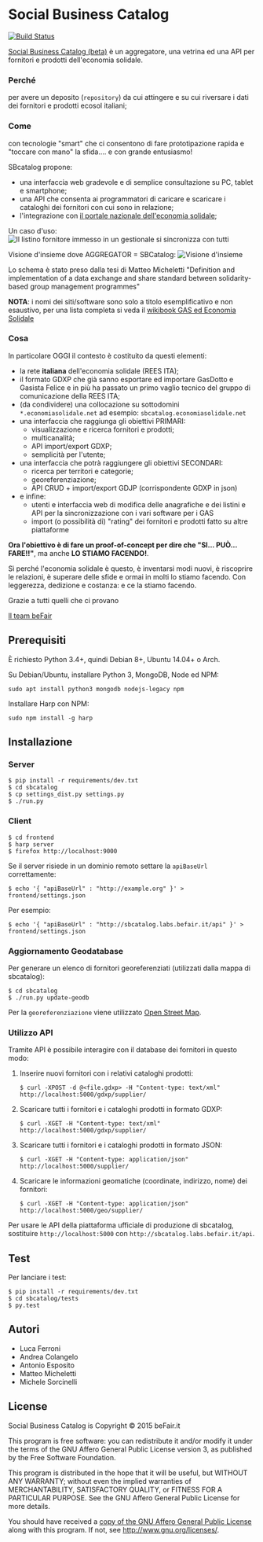 # Social Business Catalog

[![Build Status](https://travis-ci.org/befair/sbcatalog.svg?branch=master)](https://travis-ci.org/befair/sbcatalog)

[Social Business Catalog (beta)](http://sbcatalog.labs.befair.it) è un aggregatore, una vetrina ed una API
per fornitori e prodotti dell'economia solidale.

### Perché

per avere un deposito (`repository`) da cui attingere e su cui riversare i dati dei fornitori e prodotti ecosol italiani;

### Come

con tecnologie "smart" che ci consentono di fare prototipazione rapida e "toccare con mano" la sfida.... e con grande entusiasmo!

SBcatalog propone:

* una interfaccia web gradevole e di semplice consultazione su PC, tablet e smartphone;
* una API che consenta ai programmatori di caricare e scaricare i cataloghi dei fornitori con cui sono in relazione;
* l'integrazione con [il portale nazionale dell'economia solidale](http://www.economiasolidale.net);

Un caso d'uso:
![Il listino fornitore immesso in un gestionale si sincronizza con tutti](./docs/sync-01.png "Il listino fornitore immesso in un gestionale si sincronizza con tutti")

Visione d'insieme dove AGGREGATOR = SBCatalog:
![Visione d'insieme](./docs/SBCatalog_comprehensive_view.png "Visione d'insieme")

Lo schema è stato preso dalla tesi di Matteo Micheletti "Definition and implementation of a data exchange and share standard between solidarity-based group management programmes"

**NOTA**: i nomi dei siti/software sono solo a titolo esemplificativo e non esaustivo, per una lista completa si veda il [wikibook GAS ed Economia Solidale](http://it.wikibooks.org/wiki/GAS_ed_Economia_solidale/Gruppo_d%27Acquisto_Solidale#Scegliere_un_gestionale_.28comparazione.29)

### Cosa

In particolare OGGI il contesto è costituito da questi elementi:

  * la rete **italiana** dell'economia solidale (REES ITA);
  * il formato GDXP che già sanno esportare ed importare GasDotto e Gasista Felice e in più ha passato un primo vaglio tecnico del gruppo di comunicazione della REES ITA;
  * (da condividere) una collocazione su sottodomini `*.economiasolidale.net` ad esempio: `sbcatalog.economiasolidale.net`
  * una interfaccia che raggiunga gli obiettivi PRIMARI:
    * visualizzazione e ricerca fornitori e prodotti;
    * multicanalità;
    * API import/export GDXP;
    * semplicità per l'utente;
  * una interfaccia che potrà raggiungere gli obiettivi SECONDARI:
    * ricerca per territori e categorie;
    * georeferenziazione;
    * API CRUD + import/export GDJP (corrispondente GDXP in json)
  * e infine:
    * utenti e interfaccia web di modifica delle anagrafiche e dei listini e API per la sincronizzazione con i vari software per i GAS
    * import (o possibilità di) "rating" dei fornitori e prodotti fatto su altre piattaforme

**Ora l'obiettivo è di fare un proof-of-concept per dire che "SI... PUÒ... FARE!!"**, ma anche **LO STIAMO FACENDO!**.

Sì perché l'economia solidale è questo, è inventarsi modi nuovi, è riscoprire le relazioni, è superare delle sfide
e ormai in molti lo stiamo facendo. Con leggerezza, dedizione e costanza: e ce la stiamo facendo.

Grazie a tutti quelli che ci provano

[Il team beFair](http://www.befair.it)

## Prerequisiti

È richiesto Python 3.4+, quindi Debian 8+, Ubuntu 14.04+ o Arch.

Su Debian/Ubuntu, installare Python 3, MongoDB, Node ed NPM:

    sudo apt install python3 mongodb nodejs-legacy npm

Installare Harp con NPM:

    sudo npm install -g harp

## Installazione

### Server

    $ pip install -r requirements/dev.txt
    $ cd sbcatalog
    $ cp settings_dist.py settings.py
    $ ./run.py

### Client

    $ cd frontend
    $ harp server
    $ firefox http://localhost:9000

Se il server risiede in un dominio remoto settare la `apiBaseUrl` correttamente:

    $ echo '{ "apiBaseUrl" : "http://example.org" }' > frontend/settings.json

Per esempio:

    $ echo '{ "apiBaseUrl" : "http://sbcatalog.labs.befair.it/api" }' > frontend/settings.json

### Aggiornamento Geodatabase

Per generare un elenco di fornitori georeferenziati (utilizzati dalla mappa di sbcatalog):

	$ cd sbcatalog
	$ ./run.py update-geodb

Per la `georeferenziazione` viene utilizzato [Open Street Map](http://www.openstreetmap.org/about/).

### Utilizzo API

Tramite API è possibile interagire con il database dei fornitori in questo modo:

1. Inserire nuovi fornitori con i relativi cataloghi prodotti:

    `$ curl -XPOST -d @<file.gdxp> -H "Content-type: text/xml" http://localhost:5000/gdxp/supplier/`

2. Scaricare tutti i fornitori e i cataloghi prodotti in formato GDXP:

    `$ curl -XGET -H "Content-type: text/xml" http://localhost:5000/gdxp/supplier/`

3. Scaricare tutti i fornitori e i cataloghi prodotti in formato JSON:

    `$ curl -XGET -H "Content-type: application/json" http://localhost:5000/supplier/`

4. Scaricare le informazioni geomatiche (coordinate, indirizzo, nome) dei fornitori:

    `$ curl -XGET -H "Content-type: application/json" http://localhost:5000/geo/supplier/`

Per usare le API della piattaforma ufficiale di produzione di sbcatalog, sostituire `http://localhost:5000` con `http://sbcatalog.labs.befair.it/api`.

## Test

Per lanciare i test:

    $ pip install -r requirements/dev.txt
    $ cd sbcatalog/tests
    $ py.test

## Autori

* Luca Ferroni
* Andrea Colangelo
* Antonio Esposito
* Matteo Micheletti
* Michele Sorcinelli

## License

Social Business Catalog is Copyright © 2015 beFair.it

This program is free software: you can redistribute it and/or modify it under
the terms of the GNU Affero General Public License version 3, as published by
the Free Software Foundation.

This program is distributed in the hope that it will be useful, but WITHOUT
ANY WARRANTY; without even the implied warranties of MERCHANTABILITY,
SATISFACTORY QUALITY, or FITNESS FOR A PARTICULAR PURPOSE.  See the GNU
Affero General Public License for more details.

You should have received a [copy of the GNU Affero General Public License](./LICENSE)
along with this program.  If not, see <http://www.gnu.org/licenses/>.
